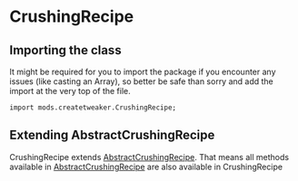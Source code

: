 # CrushingRecipe

## Importing the class

It might be required for you to import the package if you encounter any issues (like casting an Array), so better be safe than sorry and add the import at the very top of the file.
```zenscript
import mods.createtweaker.CrushingRecipe;
```


## Extending AbstractCrushingRecipe

CrushingRecipe extends [AbstractCrushingRecipe](/mods/createtweaker/recipes/type/AbstractCrushingRecipe). That means all methods available in [AbstractCrushingRecipe](/mods/createtweaker/recipes/type/AbstractCrushingRecipe) are also available in CrushingRecipe

